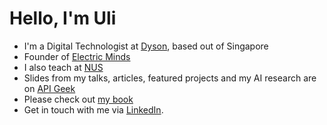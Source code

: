 # Hello, I'm Uli

* I'm a Digital Technologist at [Dyson](dyson.com), based out of Singapore
* Founder of [Electric Minds](https://www.electricminds.net/)
* I also teach at [NUS](https://www.nus.edu.sg/)
* Slides from my talks, articles, featured projects and my AI research are on [API Geek](https://apigeek.net/)
* Please check out [my book](https://www.electricminds.net/book)
* Get in touch with me via [LinkedIn](https://www.linkedin.com/in/uhitzel/).
